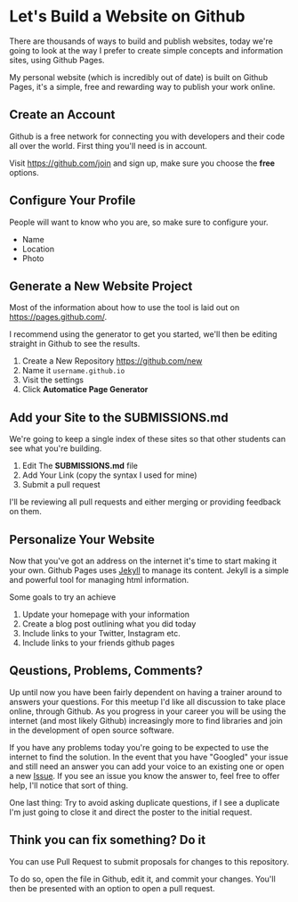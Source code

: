 # Let's Build a Website on Github

There are thousands of ways to build and publish
websites, today we're going to look at the way I
prefer to create simple concepts and information
sites, using Github Pages.

My personal website (which is incredibly out of date)
is built on Github Pages, it's a simple, free and
rewarding way to publish your work online.

## Create an Account

Github is a free network for connecting you with
developers and their code all over the world. First 
thing you'll need is in account.

Visit https://github.com/join and sign up, make
sure you choose the **free** options.

## Configure Your Profile

People will want to know who you are, so make 
sure to configure your.

* Name
* Location
* Photo

## Generate a New Website Project

Most of the information about how to use the tool
is laid out on https://pages.github.com/.

I recommend using the generator to get you started,
we'll then be editing straight in Github to see the results.

1. Create a New Repository https://github.com/new
2. Name it `username.github.io`
3. Visit the settings
4. Click **Automatice Page Generator**

## Add your Site to the SUBMISSIONS.md

We're going to keep a single index of these sites
so that other students can see what you're building.

1. Edit The **SUBMISSIONS.md** file
2. Add Your Link (copy the syntax I used for mine)
3. Submit a pull request

I'll be reviewing all pull requests and either merging
or providing feedback on them.

## Personalize Your Website

Now that you've got an address on the internet it's time
to start making it your own. Github Pages uses [Jekyll] to
manage its content. Jekyll is a simple and powerful tool
for managing html information. 

Some goals to try an achieve

1. Update your homepage with your information
2. Create a blog post outlining what you did today
3. Include links to your Twitter, Instagram etc.
4. Include links to your friends github pages

[Jekyll]: http://jekyllrb.com/

## Qeustions, Problems, Comments?

Up until now you have been fairly dependent on having a trainer
around to answers your questions. For this meetup I'd like all
discussion to take place online, through Github. As you progress
in your career you will be using the internet (and most likely
Github) increasingly more to find libraries and join in the 
development of open source software.

If you have any problems today you're going to be expected to use
the internet to find the solution. In the event that you have
"Googled" your issue and still need an answer you can add your
voice to an existing one or open a new [Issue]. If you see an issue
you know the answer to, feel free to offer help, I'll notice that sort
of thing.

One last thing: Try to avoid asking duplicate questions, if I see a 
duplicate I'm just going to close it and direct the poster
to the initial request.

[Issue]: https://github.com/codenoworg-nyc-meetups/2014-06-29-Github-Pages/issues

## Think you can fix something? Do it

You can use Pull Request to submit proposals for changes to this repository.

To do so, open the file in Github, edit it, and commit your changes. You'll
then be presented with an option to open a pull request.
